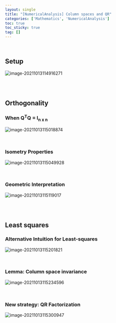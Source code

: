 ```yaml
---
layout: single
title: "[NumericalAnalysis] Column spaces and QR"
categories: ['Mathematics', 'NumericalAnalysis']
toc: true
toc_sticky: true
tag: []
---
```


<br>

## Setup

![image-20211013114916271](https://user-images.githubusercontent.com/70505378/137058923-2a9d1816-b270-4c7a-9aa9-cc3eb4470dfa.png)

<br>

<br>

## Orthogonality

### When Q<sup>T</sup>Q = I<sub>n x n</sub>

![image-20211013115018874](https://user-images.githubusercontent.com/70505378/137058926-7fadb956-2b52-4f3f-b370-17a31b32830a.png)

<br>

### Isometry Properties

![image-20211013115049928](https://user-images.githubusercontent.com/70505378/137058929-4b95e1c1-1b5a-4039-a531-ceab95416b13.png)

<br>

### Geometric Interpretation

![image-20211013115119017](https://user-images.githubusercontent.com/70505378/137058934-bf7c9408-cfb1-4f78-9bd1-7ab02ee62d61.png)

<br>

<br>

## Least squares

### Alternative Intuition for Least-squares

![image-20211013115201821](https://user-images.githubusercontent.com/70505378/137058935-51407aa6-1c6d-4b63-8d28-a1e34b607fa4.png)

<br>

### Lemma: Column space invariance

![image-20211013115234596](https://user-images.githubusercontent.com/70505378/137058936-fce025ec-ccfa-4fc7-9bb6-ac3129661253.png)

<br>

### New strategy: QR Factorization

![image-20211013115300947](https://user-images.githubusercontent.com/70505378/137058937-7e9cdd2c-e7d8-4217-a9cc-1293c89c6913.png)

<br>

<br>









